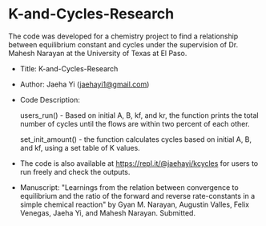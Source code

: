 # K-and-Cycles-Research
The code was developed for a chemistry project to find a relationship between equilibrium constant and cycles under the supervision of Dr. Mahesh Narayan at the University of Texas at El Paso. 

- Title: K-and-Cycles-Research
- Author: Jaeha Yi (jaehayi1@gmail.com)
- Code Description:

  users_run() - Based on initial A, B, kf, and kr, the function prints the total number of cycles until the flows are within two percent of each other.

  set_init_amount() - the function calculates cycles based on initial A, B, and kf, using a set table of K values.
- The code is also available at https://repl.it/@jaehayi/kcycles for users to run freely and check the outputs.
- Manuscript: "Learnings from the relation between convergence to equilibrium and the ratio of the forward and reverse rate-constants in a simple chemical reaction" by Gyan M. Narayan, Augustin Valles, Felix Venegas, Jaeha Yi, and Mahesh Narayan. Submitted.

